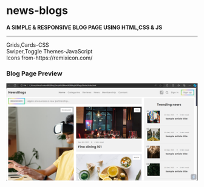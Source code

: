 # news-blogs
**A SIMPLE & RESPONSIVE BLOG PAGE USING HTML,CSS & JS**<br/>
<hr/>
Grids,Cards-CSS<br/>
Swiper,Toggle Themes-JavaScript<br/>
Icons from-https://remixicon.com/<br/>
<h3>Blog Page Preview</h3>
<img src="/Preview-Newsblogs.png" alt="a blog page preview"/>
